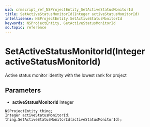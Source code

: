 ```yaml
---
uid: crmscript_ref_NSProjectEntity_SetActiveStatusMonitorId
title: SetActiveStatusMonitorId(Integer activeStatusMonitorId)
intellisense: NSProjectEntity.SetActiveStatusMonitorId
keywords: NSProjectEntity, GetActiveStatusMonitorId
so.topic: reference
---
```


# SetActiveStatusMonitorId(Integer activeStatusMonitorId)

Active status monitor identity with the lowest rank for project

## Parameters

* **activeStatusMonitorId** Integer

```crmscript
NSProjectEntity thing;
Integer activeStatusMonitorId;
thing.SetActiveStatusMonitorId(activeStatusMonitorId);
```

